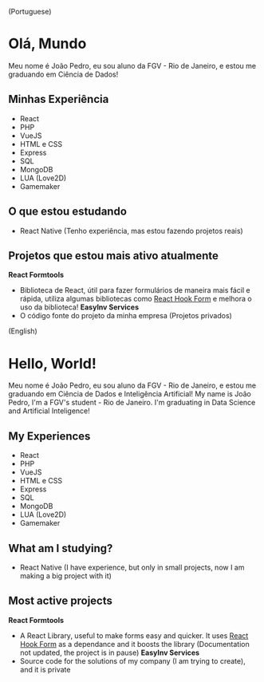 (Portuguese)
# Olá, Mundo
Meu nome é João Pedro, eu sou aluno da FGV - Rio de Janeiro, e estou me graduando em Ciência de Dados!

## Minhas Experiência
- React
- PHP
- VueJS
- HTML e CSS
- Express
- SQL
- MongoDB
- LUA (Love2D)
- Gamemaker

## O que estou estudando
- React Native (Tenho experiência, mas estou fazendo projetos reais)

## Projetos que estou mais ativo atualmente
**React Formtools**
- Biblioteca de React, útil para fazer formulários de maneira mais fácil e rápida, utiliza algumas bibliotecas como [React Hook Form](https://react-hook-form.com) e melhora o uso da biblioteca!
**EasyInv Services**
- O código fonte do projeto da minha empresa (Projetos privados)

(English)
# Hello, World!
Meu nome é João Pedro, eu sou aluno da FGV - Rio de Janeiro, e estou me graduando em Ciência de Dados e Inteligência Artificial!
My name is João Pedro, I'm a FGV's student - Rio de Janeiro. I'm graduating in Data Science and Artificial Inteligence!

## My Experiences
- React
- PHP
- VueJS
- HTML e CSS
- Express
- SQL
- MongoDB
- LUA (Love2D)
- Gamemaker

## What am I studying?
- React Native (I have experience, but only in small projects, now I am making a big project with it)

## Most active projects
**React Formtools**
- A React Library, useful to make forms easy and quicker. It uses [React Hook Form](https://react-hook-form.com) as a dependance and it boosts the library (Documentation not updated, the project is in pause)
**EasyInv Services**
- Source code for the solutions of my company (I am trying to create), and it is private
